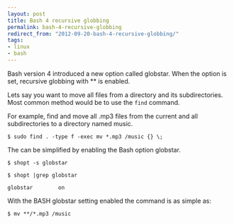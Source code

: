 ```yaml
---
layout: post
title: Bash 4 recursive globbing
permalink: bash-4-recursive-globbing
redirect_from: "2012-09-20-bash-4-recursive-globbing/"
tags:
- linux
- bash
---
```


Bash version 4 introduced a new option called globstar. When the option is set, recursive globbing with ** is enabled.

Lets say you want to move all files from a directory and its subdirectories. Most common method would be to use the `find` command.

For example, find and move all .mp3 files from the current and all subdirectories to a directory named music.

	$ sudo find . -type f -exec mv *.mp3 /music {} \;

The can be simplified by enabling the Bash option globstar.

	$ shopt -s globstar

```
$ shopt |grep globstar

globstar        on
```

With the BASH globstar setting enabled the command is as simple as:

	$ mv **/*.mp3 /music
